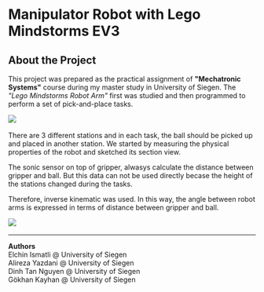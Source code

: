 # Manipulator Robot with Lego Mindstorms EV3

## About the Project

This project was prepared as the practical assignment of **"Mechatronic Systems"** course during my master study in University of Siegen. The _"Lego Mindstorms Robot Arm"_ first was studied and then programmed to perform a set of pick-and-place tasks.

<img src="figures/2.gif"  />  


There are 3 different stations and in each task, the ball should be picked up and placed in another station. We started by measuring the physical properties of the robot and sketched its section view.  

The sonic sensor on top of gripper, alwasys calculate the distance between gripper and ball. But this data can not be used directly becase the height of the stations changed during the tasks.

Therefore, inverse kinematic was used. In this way, the angle between robot arms is expressed in terms of distance between gripper and ball.


[//]: # (<img src="figures/Picture 1.png"/>)

[(<img src="figures/Picture 1.png"/>)]: # 

<img src="figures/3.gif"  />  

---

**Authors**  
Elchin Ismatli @ University of Siegen  
Alireza Yazdani @ University of Siegen  
Dinh Tan Nguyen @ University of Siegen  
Gökhan Kayhan @ University of Siegen  
